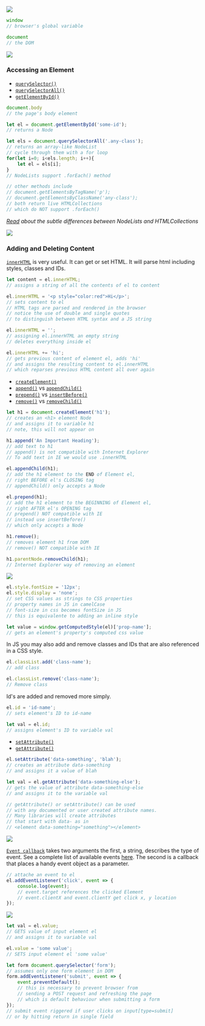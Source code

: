 ![](https://dummyimage.com/3000x2000/ffffff/000000.jpg&text=++++++++++++The+DOM++++++++++++)

```js
window
// browser's global variable

document
// the DOM
```



![](https://dummyimage.com/3000x1000/ffffff/000000.jpg&text=+)

### Accessing an Element

- [`querySelector()`](https://developer.mozilla.org/en-US/docs/Web/API/Document/querySelector) 
- [`querySelectorAll()`](https://developer.mozilla.org/en-US/docs/Web/API/Document/querySelectorAll) 
- [`getElementById()`](https://developer.mozilla.org/en-US/docs/Web/API/Document/getElementById)

```js
document.body
// the page's body element

let el = document.getElementById('some-id');
// returns a Node

let els = document.querySelectorAll('.any-class');
// returns an array-like NodeList
// cycle through them with a for loop
for(let i=0; i<els.length; i++){
    let el = els[i];
}
// NodeLists support .forEach() method

// other methods include
// document.getElementsByTagName('p');
// document.getElementsByClassName('any-class');
// both return live HTMLCollections
// which do NOT support .forEach()
```

_[Read](https://medium.com/@layne_celeste/htmlcollection-vs-nodelist-4b83e3a4fb4b) about the subtle differences between NodeLists and HTMLCollections_



![](https://dummyimage.com/3000x1000/ffffff/000000.jpg&text=+)

### Adding and Deleting Content

[`innerHTML`](https://developer.mozilla.org/en-US/docs/Web/API/Element/innerHTML) is very useful. It can get or set HTML. It will parse html including styles, classes and IDs.

```js
let content = el.innerHTML;
// assigns a string of all the contents of el to content

el.innerHTML = '<p style="color:red">Hi</p>';
// sets content to el
// HTML tags are parsed and rendered in the browser
// notice the use of double and single quotes
// to distinguish between HTML syntax and a JS string

el.innerHTML = '';
// assigning el.innerHTML an empty string
// deletes everything inside el

el.innerHTML += 'hi';
// gets previous content of element el, adds 'hi'
// and assigns the resulting content to el.innerHTML
// which reparses previous HTML content all over again
```

- [`createElement()`](https://developer.mozilla.org/en-US/docs/Web/API/Document/createElement)
- [`append()`](https://developer.mozilla.org/en-US/docs/Web/API/ParentNode/append) vs [`appendChild()`](https://developer.mozilla.org/en-US/docs/Web/API/Node/appendChild)
- [`prepend()`](https://developer.mozilla.org/en-US/docs/Web/API/ParentNode/prepend) vs [`insertBefore()`](https://developer.mozilla.org/en-US/docs/Web/API/Node/insertBefore)
- [`remove()`](https://developer.mozilla.org/en-US/docs/Web/API/ChildNode/remove) vs [`removeChild()`](https://developer.mozilla.org/en-US/docs/Web/API/Node/removeChild)

```js
let h1 = document.createElement('h1');
// creates an <h1> element Node
// and assigns it to variable h1
// note, this will not appear on

h1.append('An Important Heading');
// add text to h1
// append() is not compatible with Internet Explorer
// To add text in IE we would use .innerHTML

el.appendChild(h1);
// add the h1 element to the END of Element el,
// right BEFORE el's CLOSING tag
// appendChild() only accepts a Node

el.prepend(h1);
// add the h1 element to the BEGINNING of Element el,
// right AFTER el's OPENING tag
// prepend() NOT compatible with IE
// instead use insertBefore()
// which only accepts a Node

h1.remove();
// removes element h1 from DOM
// remove() NOT compatible with IE

h1.parentNode.removeChild(h1);
// Internet Explorer way of removing an element
```





![](https://dummyimage.com/3000x2000/ffffff/000000.jpg&text=+++++++++++CSS+&+Attributes+++++++++++)

```js
el.style.fontSize = '12px';
el.style.display = 'none';
// set CSS values as strings to CSS properties
// property names in JS in camelCase
// font-size in css becomes fontSize in JS
// this is equivalente to adding an inline style

let value = window.getComputedStyle(el)['prop-name'];
// gets an element's property's computed css value
```

In JS you may also add and remove classes and IDs that are also referenced in a CSS style.

```js
el.classList.add('class-name');
// add class

el.classList.remove('class-name');
// Remove class
```

Id's are added and removed more simply.

```js
el.id = 'id-name';
// sets element's ID to id-name

let val = el.id;
// assigns element's ID to variable val
```

- [`setAttribute()`](https://developer.mozilla.org/en-US/docs/Web/API/Element/setAttribute)
- [`getAttribute()`](https://developer.mozilla.org/en-US/docs/Web/API/Element/getAttribute)

```js
el.setAttribute('data-something', 'blah');
// creates an attribute data-something
// and assigns it a value of blah

let val = el.getAttribute('data-something-else');
// gets the value of attribute data-something-else
// and assigns it to the variable val

// getAttribute() or setAttribute() can be used
// with any documented or user created attribute names.
// Many libraries will create attributes
// that start with data- as in
// <element data-something="something"></element>
```


![](https://dummyimage.com/3000x2000/ffffff/000000.jpg&text=+++++++++++++Events+++++++++++++)

[`Event callback`](https://developer.mozilla.org/en-US/docs/Web/API/EventTarget/addEventListener) takes two arguments the first, a string, describes the type of event. See a complete list of available events [here](https://developer.mozilla.org/en-US/docs/Web/Events). The second is a callback that places a handy event object as a parameter.

```js
// attache an event to el
el.addEventListener('click', event => {
    console.log(event);
    // event.target references the clicked Element
    // event.clientX and event.clientY get click x, y location
});
```



![](https://dummyimage.com/3000x2000/ffffff/000000.jpg&text=+++++++++++++Forms+++++++++++++)

```js
let val = el.value;
// GETS value of input element el
// and assigns it to variable val

el.value = 'some value';
// SETS input element el 'some value'
```

```js
let form document.querySelector('form');
// assumes only one form element in DOM
form.addEventListener('submit', event => {
    event.preventDefault();
    // this is necessary to prevent browser from
    // sending a POST request and refreshing the page
    // which is default behaviour when submitting a form
});
// submit event riggered if user clicks on input[type=submit]
// or by hitting return in single field
```
